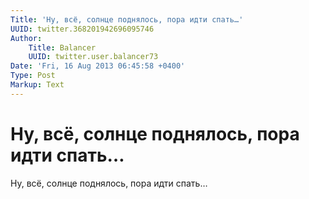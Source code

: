 ```yaml
---
Title: 'Ну, всё, солнце поднялось, пора идти спать…'
UUID: twitter.368201942696095746
Author:
    Title: Balancer
    UUID: twitter.user.balancer73
Date: 'Fri, 16 Aug 2013 06:45:58 +0400'
Type: Post
Markup: Text
---
```


# Ну, всё, солнце поднялось, пора идти спать…

Ну, всё, солнце поднялось, пора идти спать…